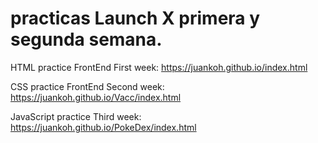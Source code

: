# practicas Launch X primera y segunda semana.


HTML practice FrontEnd First week: https://juankoh.github.io/index.html




CSS practice FrontEnd Second week: https://juankoh.github.io/Vacc/index.html

JavaScript practice Third week: https://juankoh.github.io/PokeDex/index.html
